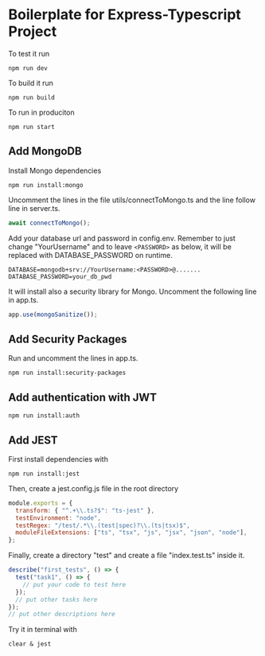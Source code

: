 # Boilerplate for Express-Typescript Project

To test it run

```shell
npm run dev
```

To build it run

```shell
npm run build
```

To run in produciton

```shell
npm run start
```

## Add MongoDB

Install Mongo dependencies

```shell
npm run install:mongo
```

Uncomment the lines in the file utils/connectToMongo.ts and the line follow line in server.ts.

```js
await connectToMongo();
```

Add your database url and password in config.env.
Remember to just change "YourUsername" and to leave `<PASSWORD>` as below, it will be replaced with DATABASE_PASSWORD on runtime.

```env
DATABASE=mongodb+srv://YourUsername:<PASSWORD>@.......
DATABASE_PASSWORD=your_db_pwd
```

It will install also a security library for Mongo. Uncomment the following line in app.ts.

```js
app.use(mongoSanitize());
```

## Add Security Packages

Run and uncomment the lines in app.ts.

```shell
npm run install:security-packages
```

## Add authentication with JWT

```shell
npm run install:auth
```

## Add JEST

First install dependencies with

```shell
npm run install:jest
```

Then, create a jest.config.js file in the root directory

```js
module.exports = {
  transform: { "^.+\\.ts?$": "ts-jest" },
  testEnvironment: "node",
  testRegex: "/test/.*\\.(test|spec)?\\.(ts|tsx)$",
  moduleFileExtensions: ["ts", "tsx", "js", "jsx", "json", "node"],
};
```

Finally, create a directory "test" and create a file "index.test.ts" inside it.

```js
describe("first_tests", () => {
  test("task1", () => {
    // put your code to test here
  });
  // put other tasks here
});
// put other descriptions here
```

Try it in terminal with

```shell
clear & jest
```
